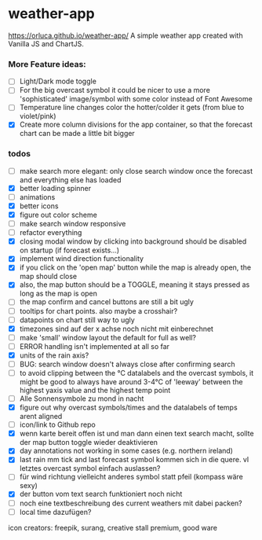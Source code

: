 # weather-app

https://orluca.github.io/weather-app/
A simple weather app created with Vanilla JS and ChartJS.

### More Feature ideas:

- [ ] Light/Dark mode toggle
- [ ] For the big overcast symbol it could be nicer to use a more 'sophisticated' image/symbol with some color instead of Font Awesome
- [ ] Temperature line changes color the hotter/colder it gets (from blue to violet/pink)
- [x] Create more column divisions for the app container, so that the forecast chart can be made a little bit bigger

### todos

- [ ] make search more elegant: only close search window once the forecast and everything else has loaded
- [x] better loading spinner
- [ ] animations
- [x] better icons
- [x] figure out color scheme
- [ ] make search window responsive
- [ ] refactor everything
- [x] closing modal window by clicking into background should be disabled on startup (if forecast exists...)
- [x] implement wind direction functionality
- [x] if you click on the 'open map' button while the map is already open, the map should close
- [x] also, the map button should be a TOGGLE, meaning it stays pressed as long as the map is open
- [ ] the map confirm and cancel buttons are still a bit ugly
- [ ] tooltips for chart points. also maybe a crosshair?
- [ ] datapoints on chart still way to ugly
- [x] timezones sind auf der x achse noch nicht mit einberechnet
- [ ] make 'small' window layout the default for full as well?
- [ ] ERROR handling isn't implemented at all so far
- [x] units of the rain axis?
- [ ] BUG: search window doesn't always close after confirming search
- [ ] to avoid clipping between the °C datalabels and the overcast symbols, it might be good to always have around 3-4°C of 'leeway' between the highest yaxis value and the highest temp point
- [ ] Alle Sonnensymbole zu mond in nacht
- [x] figure out why overcast symbols/times and the datalabels of temps arent aligned
- [ ] icon/link to Github repo
- [x] wenn karte bereit offen ist und man dann einen text search macht, sollte der map button toggle wieder deaktivieren
- [x] day annotations not working in some cases (e.g. northern ireland)
- [x] last rain mm tick and last forecast symbol kommen sich in die quere. vl letztes overcast symbol einfach auslassen?
- [ ] für wind richtung vielleicht anderes symbol statt pfeil (kompass wäre sexy)
- [x] der button vom text search funktioniert noch nicht
- [ ] noch eine textbeschreibung des current weathers mit dabei packen?
- [ ] local time dazufügen?

icon creators: freepik, surang, creative stall premium, good ware
